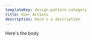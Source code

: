 ```yaml
---
templateKey: design-pattern-category
title: User Actions
description: Here's a description
---
```

Here's the body